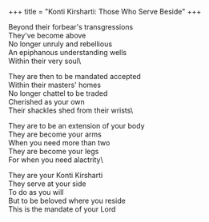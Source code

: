+++
title = "Konti Kirsharti: Those Who Serve Beside"
+++

Beyond their forbear's transgressions\
They've become above\
No longer unruly and rebellious\
An epiphanous understanding wells\
Within their very soul\

They are then to be mandated accepted\
Within their masters' homes\
No longer chattel to be traded\
Cherished as your own\
Their shackles shed from their wrists\

They are to be an extension of your body\
They are become your arms\
When you need more than two\
They are become your legs\
For when you need alactrity\

They are your Konti Kirsharti\
They serve at your side\
To do as you will\
But to be beloved where you reside\
This is the mandate of your Lord
